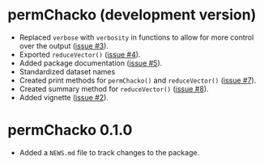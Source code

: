 # permChacko (development version)

* Replaced `verbose` with `verbosity` in functions to allow for more control over the output ([issue #3](https://github.com/ocbe-uio/permChacko/issues/3)).
* Exported `reduceVector()` ([issue #4](https://github.com/ocbe-uio/permChacko/issues/4)).
* Added package documentation ([issue #5](https://github.com/ocbe-uio/permChacko/issues/5)).
* Standardized dataset names
* Created print methods for `permChacko()` and `reduceVector()` ([issue #7](https://github.com/ocbe-uio/permChacko/issues/7)).
* Created summary method for `reduceVector()` ([issue #8](https://github.com/ocbe-uio/permChacko/issues/8)).
* Added vignette ([issue #2](https://github.com/ocbe-uio/permChacko/issues/2)).

# permChacko 0.1.0

* Added a `NEWS.md` file to track changes to the package.
